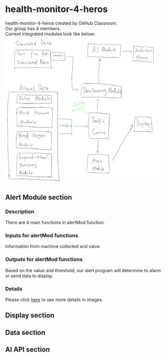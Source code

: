# health-monitor-4-heros
health-monitor-4-heros created by GitHub Classroom.     
Our group has 4 members.    
Current integrated modules look like below:     
![draft](imgs/draftModule.PNG)   

## Alert Module section     
### Description      
There are 4 main functions in alertMod function.   
### Inputs for alertMod functions    
information from machine collected and value     
### Outputs for alertMod functions     
Based on the value and threshold, our alert program will determine to alarm or send data to display.     
### Details   
Please click [here](https://github.com/BUEC500C1/health-monitor-4-heros/tree/master/AlertModule) to see more details in images.    

## Display section    


## Data section     


## AI API section    


